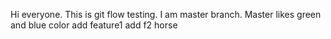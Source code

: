 Hi everyone. This is git flow testing. I am master branch. Master likes green and blue color
add feature1 
add f2
horse
